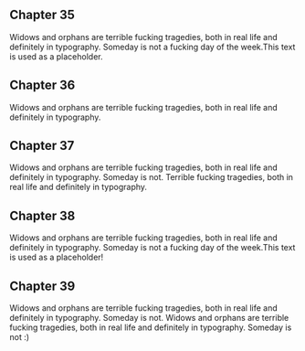 ## Chapter 35

Widows and orphans are terrible fucking tragedies, both in real life and definitely in typography. Someday is not a fucking day of the week.This text is used as a placeholder.

## Chapter 36

Widows and orphans are terrible fucking tragedies, both in real life and definitely in typography.

## Chapter 37

Widows and orphans are terrible fucking tragedies, both in real life and definitely in typography. Someday is not. Terrible fucking tragedies, both in real life and definitely in typography.

## Chapter 38

Widows and orphans are terrible fucking tragedies, both in real life and definitely in typography. Someday is not a fucking day of the week.This text is used as a placeholder!

## Chapter 39

Widows and orphans are terrible fucking tragedies, both in real life and definitely in typography. Someday is not. Widows and orphans are terrible fucking tragedies, both in real life and definitely in typography. Someday is not :)
